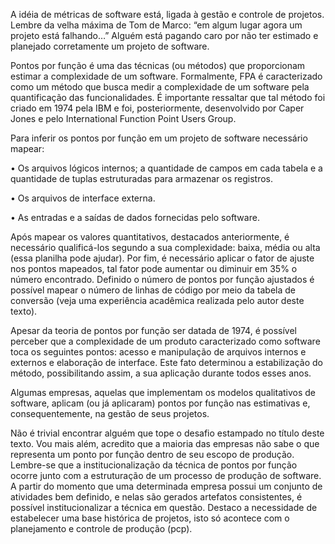 A idéia de métricas de software está, ligada à gestão e controle de projetos. 
Lembre da velha máxima de Tom de Marco: “em algum lugar agora um projeto está falhando…” 
Alguém está pagando caro por não ter estimado e planejado corretamente um projeto de software.

Pontos por função é uma das técnicas (ou métodos) que proporcionam estimar a complexidade de um software. 
Formalmente, FPA é caracterizado como um método que busca medir a complexidade de um software pela quantificação das funcionalidades. 
É importante ressaltar que tal método foi criado em 1974 pela IBM e foi, posteriormente, desenvolvido por Caper Jones e pelo International Function Point Users Group.

Para inferir os pontos por função em um projeto de software necessário mapear:

• Os arquivos lógicos internos; a quantidade de campos em cada tabela e a quantidade de tuplas estruturadas para armazenar os registros.

• Os arquivos de interface externa.

• As entradas e a saídas de dados fornecidas pelo software.

Após mapear os valores quantitativos, destacados anteriormente, é necessário qualificá-los segundo a sua complexidade: baixa, média ou alta (essa planilha pode ajudar). 
Por fim, é necessário aplicar o fator de ajuste nos pontos mapeados, tal fator pode aumentar ou diminuir em 35% o número encontrado.
Definido o número de pontos por função ajustados é possível mapear o número de linhas de código por meio da tabela de conversão (veja uma experiência acadêmica realizada pelo autor deste texto).

Apesar da teoria de pontos por função ser datada de 1974, é possível perceber que a complexidade de um produto caracterizado como software toca os seguintes pontos: acesso e manipulação de arquivos internos e externos e elaboração de interface. Este fato determinou a estabilização do método, possibilitando assim, a sua aplicação durante todos esses anos.

Algumas empresas, aquelas que implementam os modelos qualitativos de software, aplicam (ou já aplicaram) pontos por função nas estimativas e, consequentemente, na gestão de seus projetos.

Não é trivial encontrar alguém que tope o desafio estampado no título deste texto. 
Vou mais além, acredito que a maioria das empresas não sabe o que representa um ponto por função dentro de seu escopo de produção. 
Lembre-se que a institucionalização da técnica de pontos por função ocorre junto com a estruturação de um processo de produção de software. 
A partir do momento que uma determinada empresa possui um conjunto de atividades bem definido, e nelas são gerados artefatos consistentes, é possível institucionalizar a técnica em questão. Destaco a necessidade de estabelecer uma base histórica de projetos, isto só acontece com o planejamento e controle de produção (pcp).

